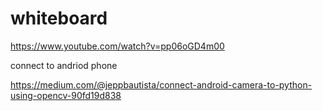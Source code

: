 # whiteboard

https://www.youtube.com/watch?v=pp06oGD4m00


connect to andriod phone 

https://medium.com/@jeppbautista/connect-android-camera-to-python-using-opencv-90fd19d838
